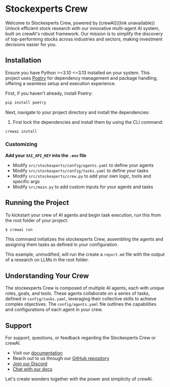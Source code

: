 # Stockexperts Crew

Welcome to Stockexperts Crew, powered by [crewAI]((link unavailable))
Unlock efficient stock research with our innovative multi-agent AI system, built on crewAI's robust framework.
Our mission is to simplify the discovery of top-performing stocks across industries and sectors, making investment decisions easier for you.

## Installation

Ensure you have Python >=3.10 <=3.13 installed on your system. This project uses [Poetry](https://python-poetry.org/) for dependency management and package handling, 
offering a seamless setup and execution experience.

First, if you haven't already, install Poetry:

```bash
pip install poetry
```

Next, navigate to your project directory and install the dependencies:

1. First lock the dependencies and install them by using the CLI command:
```bash
crewai install
```
### Customizing

**Add your `XAI_API_KEY` into the `.env` file**

- Modify `src/stockexperts/config/agents.yaml` to define your agents
- Modify `src/stockexperts/config/tasks.yaml` to define your tasks
- Modify `src/stockexperts/crew.py` to add your own logic, tools and specific args
- Modify `src/main.py` to add custom inputs for your agents and tasks

## Running the Project

To kickstart your crew of AI agents and begin task execution, run this from the root folder of your project:

```bash
$ crewai run
```

This command initializes the stockexperts Crew, assembling the agents and assigning them tasks as defined in your configuration.

This example, unmodified, will run the create a `report.md` file with the output of a research on LLMs in the root folder.

## Understanding Your Crew

The stockexperts Crew is composed of multiple AI agents, each with unique roles, goals, and tools. These agents collaborate on a 
series of tasks, defined in `config/tasks.yaml`, leveraging their collective skills to achieve complex objectives. The `config/agents.yaml` 
file outlines the capabilities and configurations of each agent in your crew.

## Support

For support, questions, or feedback regarding the Stockexperts Crew or crewAI.
- Visit our [documentation](https://docs.crewai.com)
- Reach out to us through our [GitHub repository](https://github.com/joaomdmoura/crewai)
- [Join our Discord](https://discord.com/invite/X4JWnZnxPb)
- [Chat with our docs](https://chatg.pt/DWjSBZn)

Let's create wonders together with the power and simplicity of crewAI.
